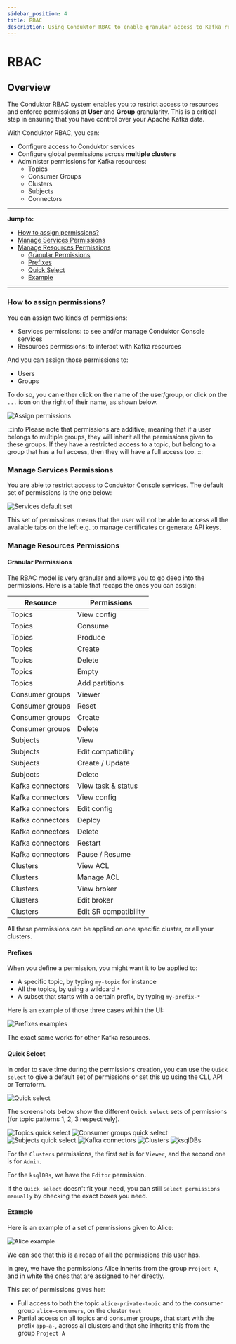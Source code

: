```yaml
---
sidebar_position: 4
title: RBAC
description: Using Conduktor RBAC to enable granular access to Kafka resources
---
```


# RBAC

## Overview

The Conduktor RBAC system enables you to restrict access to resources and enforce permissions at **User** and **Group** granularity. This is a critical step in ensuring that you have control over your Apache Kafka data.

With Conduktor RBAC, you can:
- Configure access to Conduktor services
- Configure global permissions across **multiple clusters**
- Administer permissions for Kafka resources:
   - Topics
   - Consumer Groups
   - Clusters
   - Subjects
   - Connectors

---
**Jump to:**
- [How to assign permissions?](#how-to-assign-permissions)
- [Manage Services Permissions](#manage-services-permissions)
- [Manage Resources Permissions](#manage-resources-permissions)
  - [Granular Permissions](#granular-permissions)
  - [Prefixes](#prefixes)
  - [Quick Select](#quick-select)
  - [Example](#example)

---

### How to assign permissions?

You can assign two kinds of permissions:
- Services permissions: to see and/or manage Conduktor Console services
- Resources permissions: to interact with Kafka resources

And you can assign those permissions to:
- Users
- Groups

To do so, you can either click on the name of the user/group, or click on the `...` icon on the right of their name, as shown below.

![Assign permissions](/img/admin/assign-permissions.png)

:::info
Please note that permissions are additive, meaning that if a user belongs to multiple groups, they will inherit all the permissions given to these groups.
If they have a restricted access to a topic, but belong to a group that has a full access, then they will have a full access too.
:::

### Manage Services Permissions

You are able to restrict access to Conduktor Console services. The default set of permissions is the one below:

![Services default set](/img/admin/services-default-set.png)

This set of permissions means that the user will not be able to access all the available tabs on the left e.g. to manage certificates or generate API keys.

### Manage Resources Permissions

#### Granular Permissions
The RBAC model is very granular and allows you to go deep into the permissions. Here is a table that recaps the ones you can assign:

| Resource         | Permissions           |
| ---------------- | --------------------- |
| Topics           | View config           |
| Topics           | Consume               |
| Topics           | Produce               |
| Topics           | Create                |
| Topics           | Delete                |
| Topics           | Empty                 |
| Topics           | Add partitions        |
| Consumer groups  | Viewer                |
| Consumer groups  | Reset                 |
| Consumer groups  | Create                |
| Consumer groups  | Delete                |
| Subjects         | View                  |
| Subjects         | Edit compatibility    |
| Subjects         | Create / Update       |
| Subjects         | Delete                |
| Kafka connectors | View task & status    |
| Kafka connectors | View config           |
| Kafka connectors | Edit config           |
| Kafka connectors | Deploy                |
| Kafka connectors | Delete                |
| Kafka connectors | Restart               |
| Kafka connectors | Pause / Resume        |
| Clusters         | View ACL              |
| Clusters         | Manage ACL            |
| Clusters         | View broker           |
| Clusters         | Edit broker           |
| Clusters         | Edit SR compatibility |

All these permissions can be applied on one specific cluster, or all your clusters.

#### Prefixes

When you define a permission, you might want it to be applied to:
- A specific topic, by typing `my-topic` for instance
- All the topics, by using a wildcard `*`
- A subset that starts with a certain prefix, by typing `my-prefix-*`

Here is an example of those three cases within the UI:

![Prefixes examples](/img/admin/prefixes-example.png)

The exact same works for other Kafka resources.

#### Quick Select

In order to save time during the permissions creation, you can use the `Quick select` to give a default set of permissions or set this up using the CLI, API or Terraform.

![Quick select](/img/admin/quick-select.png)

The screenshots below show the different `Quick select` sets of permissions (for topic patterns 1, 2, 3 respectively).

![Topics quick select](/img/admin/topics-quick-select.png)
![Consumer groups quick select](/img/admin/consumer-groups-quick-select.png)
![Subjects quick select](/img/admin/subjects-quick-select.png)
![Kafka connectors](/img/admin/kafka-connectors-quick-select.png)
![Clusters](/img/admin/clusters-quick-select.png)
![ksqlDBs](/img/admin/ksqlDB-quick-select.png)

For the `Clusters` permissions, the first set is for `Viewer`, and the second one is for `Admin`.

For the `ksqlDBs`, we have the `Editor` permission.

If the `Quick select` doesn't fit your need, you can still `Select permissions manually` by checking the exact boxes you need.

#### Example

Here is an example of a set of permissions given to Alice:

![Alice example](/img/admin/alice-example.png)

We can see that this is a recap of all the permissions this user has.

In grey, we have the permissions Alice inherits from the group `Project A`, and in white the ones that are assigned to her directly.

This set of permissions gives her:
- Full access to both the topic `alice-private-topic` and to the consumer group `alice-consumers`, on the cluster `test`
- Partial access on all topics and consumer groups, that start with the prefix `app-a-`, across all clusters and that she inherits this from the group `Project A`
